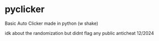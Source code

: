 # pyclicker
Basic Auto Clicker made in python (w shake)<br />

idk about the randomization but didnt flag any public anticheat 12/2024
